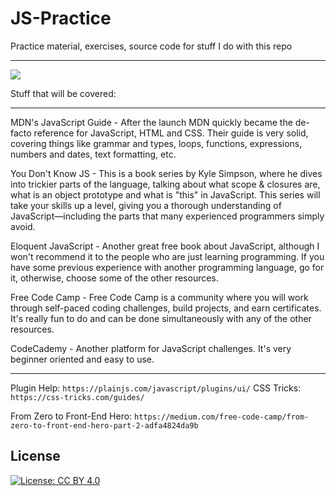 # JS-Practice
Practice material, exercises, source code for stuff I do with this repo

***

<img src="https://cdn-media-1.freecodecamp.org/images/1*H-25KB7EbSHjv70HXrdl6w.png"></img>

Stuff that will be covered:

***

MDN's JavaScript Guide - After the launch MDN quickly became the de-facto reference for JavaScript, HTML and CSS. Their guide is very solid, covering things like grammar and types, loops, functions, expressions, numbers and dates, text formatting, etc.

You Don't Know JS - This is a book series by Kyle Simpson, where he dives into trickier parts of the language, talking about what scope & closures are, what is an object prototype and what is "this" in JavaScript. This series will take your skills up a level, giving you a thorough understanding of JavaScript—including the parts that many experienced programmers simply avoid.

Eloquent JavaScript - Another great free book about JavaScript, although I won't recommend it to the people who are just learning programming. If you have some previous experience with another programming language, go for it, otherwise, choose some of the other resources.

Free Code Camp - Free Code Camp is a community where you will work through self-paced coding challenges, build projects, and earn certificates. It's really fun to do and can be done simultaneously with any of the other resources.

CodeCademy - Another platform for JavaScript challenges. It's very beginner oriented and easy to use.

- - -

Plugin Help: `https://plainjs.com/javascript/plugins/ui/`
CSS Tricks: `https://css-tricks.com/guides/`

From Zero to Front-End Hero: `https://medium.com/free-code-camp/from-zero-to-front-end-hero-part-2-adfa4824da9b`

## License

[![License: CC BY 4.0](https://img.shields.io/badge/License-CC0%201.0-brightgreen.svg?style=flat-square)](https://creativecommons.org/licenses/by/4.0/)
